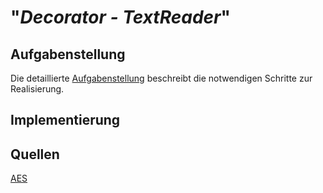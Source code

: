 # "*Decorator - TextReader*"

## Aufgabenstellung
Die detaillierte [Aufgabenstellung](TASK.md) beschreibt die notwendigen Schritte zur Realisierung.

## Implementierung

## Quellen
[AES](https://howtodoinjava.com/security/aes-256-encryption-decryption/)